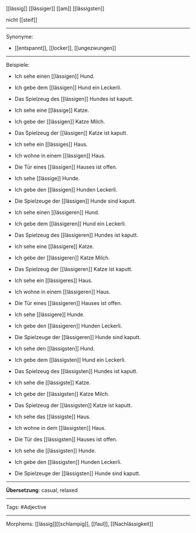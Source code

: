 [[lässig]]
[[lässiger]]
[[am]] [[lässigsten]]

nicht [[steif]]

---

Synonyme:
- [[entspannt]], [[locker]], [[ungezwungen]]

---
Beispiele:

- Ich sehe einen [[lässigen]] Hund.
- Ich gebe dem [[lässigen]] Hund ein Leckerli.
- Das Spielzeug des [[lässigen]] Hundes ist kaputt.

- Ich sehe eine [[lässige]] Katze.
- Ich gebe der [[lässigen]] Katze Milch.
- Das Spielzeug der [[lässigen]] Katze ist kaputt.

- Ich sehe ein [[lässiges]] Haus.
- Ich wohne in einem [[lässigen]] Haus.
- Die Tür eines [[lässigen]] Hauses ist offen.

- Ich sehe [[lässige]] Hunde.
- Ich gebe den [[lässigen]] Hunden Leckerli.
- Die Spielzeuge der [[lässigen]] Hunde sind kaputt.

- Ich sehe einen [[lässigeren]] Hund.
- Ich gebe dem [[lässigeren]] Hund ein Leckerli.
- Das Spielzeug des [[lässigeren]] Hundes ist kaputt.

- Ich sehe eine [[lässigere]] Katze.
- Ich gebe der [[lässigeren]] Katze Milch.
- Das Spielzeug der [[lässigeren]] Katze ist kaputt.

- Ich sehe ein [[lässigeres]] Haus.
- Ich wohne in einem [[lässigeren]] Haus.
- Die Tür eines [[lässigeren]] Hauses ist offen.

- Ich sehe [[lässigere]] Hunde.
- Ich gebe den [[lässigeren]] Hunden Leckerli.
- Die Spielzeuge der [[lässigeren]] Hunde sind kaputt.

- Ich sehe den [[lässigsten]] Hund.
- Ich gebe dem [[lässigsten]] Hund ein Leckerli.
- Das Spielzeug des [[lässigsten]] Hundes ist kaputt.

- Ich sehe die [[lässigste]] Katze.
- Ich gebe der [[lässigsten]] Katze Milch.
- Das Spielzeug der [[lässigsten]] Katze ist kaputt.

- Ich sehe das [[lässigste]] Haus.
- Ich wohne in dem [[lässigsten]] Haus.
- Die Tür des [[lässigsten]] Hauses ist offen.

- Ich sehe die [[lässigsten]] Hunde.
- Ich gebe den [[lässigsten]] Hunden Leckerli.
- Die Spielzeuge der [[lässigsten]] Hunde sind kaputt.

---
**Übersetzung**:
casual, relaxed

---

Tags: 
#Adjective

---
Morphems:
[[lässig]][[schlampig]], [[faul]], [[Nachlässigkeit]]